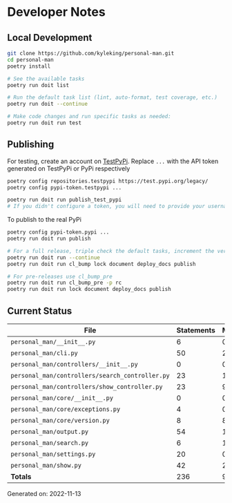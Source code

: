 # Developer Notes

## Local Development

```sh
git clone https://github.com/kyleking/personal-man.git
cd personal-man
poetry install

# See the available tasks
poetry run doit list

# Run the default task list (lint, auto-format, test coverage, etc.)
poetry run doit --continue

# Make code changes and run specific tasks as needed:
poetry run doit run test
```

## Publishing

For testing, create an account on [TestPyPi](https://test.pypi.org/legacy/). Replace `...` with the API token generated on TestPyPi or PyPi respectively

```sh
poetry config repositories.testpypi https://test.pypi.org/legacy/
poetry config pypi-token.testpypi ...

poetry run doit run publish_test_pypi
# If you didn't configure a token, you will need to provide your username and password to publish
```

To publish to the real PyPi

```sh
poetry config pypi-token.pypi ...
poetry run doit run publish

# For a full release, triple check the default tasks, increment the version, rebuild documentation (twice), and publish!
poetry run doit run --continue
poetry run doit run cl_bump lock document deploy_docs publish

# For pre-releases use cl_bump_pre
poetry run doit run cl_bump_pre -p rc
poetry run doit run lock document deploy_docs publish
```

## Current Status

<!-- {cts} COVERAGE -->
| File                                            |   Statements |   Missing |   Excluded | Coverage   |
|-------------------------------------------------|--------------|-----------|------------|------------|
| `personal_man/__init__.py`                      |            6 |         0 |          0 | 100.0%     |
| `personal_man/cli.py`                           |           50 |        21 |          0 | 58.0%      |
| `personal_man/controllers/__init__.py`          |            0 |         0 |          0 | 100.0%     |
| `personal_man/controllers/search_controller.py` |           23 |        10 |          0 | 56.5%      |
| `personal_man/controllers/show_controller.py`   |           23 |         9 |          0 | 60.9%      |
| `personal_man/core/__init__.py`                 |            0 |         0 |          0 | 100.0%     |
| `personal_man/core/exceptions.py`               |            4 |         0 |          0 | 100.0%     |
| `personal_man/core/version.py`                  |            8 |         8 |          0 | 0.0%       |
| `personal_man/output.py`                        |           54 |        18 |          0 | 66.7%      |
| `personal_man/search.py`                        |            6 |         1 |          0 | 83.3%      |
| `personal_man/settings.py`                      |           20 |         0 |          0 | 100.0%     |
| `personal_man/show.py`                          |           42 |        24 |          0 | 42.9%      |
| **Totals**                                      |          236 |        91 |          0 | 61.4%      |

Generated on: 2022-11-13
<!-- {cte} -->
